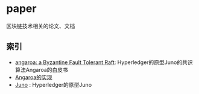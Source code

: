 # paper
区块链技术相关的论文、文档

## 索引
* [angaroa: a Byzantine Fault Tolerant Raft](https://github.com/blockchain-university/paper/blob/master/copeland_zhong.pdf): Hyperledger的原型Juno的共识算法Angaroa的白皮书
* [Angaroa的实现](https://github.com/chrisnc/tangaroa) 
* [Juno](https://github.com/blockchain-university/juno) : Hyperledger的原型Juno
